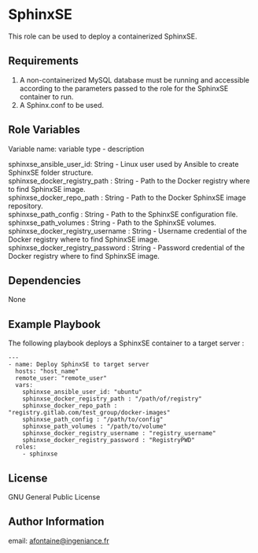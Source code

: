SphinxSE
=========

This role can be used to deploy a containerized SphinxSE.

Requirements
------------

1) A non-containerized MySQL database must be running and accessible according to the parameters passed to the role for the SphinxSE container to run.  
2) A Sphinx.conf to be used.

Role Variables
--------------

Variable name: variable type - description

sphinxse_ansible_user_id: String - Linux user used by Ansible to create SphinxSE folder structure.  
sphinxse_docker_registry_path : String - Path to the Docker registry where to find SphinxSE image.  
sphinxse_docker_repo_path : String - Path to the Docker SphinxSE image repository.  
sphinxse_path_config : String - Path to the SphinxSE configuration file.  
sphinxse_path_volumes : String - Path to the SphinxSE volumes.  
sphinxse_docker_registry_username : String - Username credential of the Docker registry where to find SphinxSE image.  
sphinxse_docker_registry_password : String - Password credential of the Docker registry where to find SphinxSE image.

Dependencies
------------

None

Example Playbook
----------------
The following playbook deploys a SphinxSE container to a target server :

    ---
    - name: Deploy SphinxSE to target server
      hosts: "host_name"
      remote_user: "remote_user"
      vars:
        sphinxse_ansible_user_id: "ubuntu"
        sphinxse_docker_registry_path : "/path/of/registry"
        sphinxse_docker_repo_path : "registry.gitlab.com/test_group/docker-images"
        sphinxse_path_config : "/path/to/config"
        sphinxse_path_volumes : "/path/to/volume"
        sphinxse_docker_registry_username : "registry_username"
        sphinxse_docker_registry_password : "RegistryPWD"
      roles:
        - sphinxse

License
-------

GNU General Public License

Author Information
------------------

email: afontaine@ingeniance.fr
